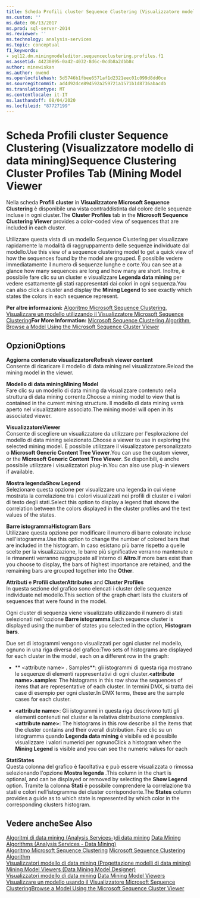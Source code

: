 ```yaml
---
title: Scheda Profili cluster Sequence Clustering (Visualizzatore modello di data mining | Microsoft Docs
ms.custom: ''
ms.date: 06/13/2017
ms.prod: sql-server-2014
ms.reviewer: ''
ms.technology: analysis-services
ms.topic: conceptual
f1_keywords:
- sql12.dm.miningmodeleditor.sequenceclustering.profiles.f1
ms.assetid: 44230895-0a42-4032-8d6c-0cdb8a2dbb8c
author: minewiskan
ms.author: owend
ms.openlocfilehash: 5d5746b1fbee6571af1d2321eec01c099d8dd0ce
ms.sourcegitcommit: ad4d92dce894592a259721a1571b1d8736abacdb
ms.translationtype: MT
ms.contentlocale: it-IT
ms.lasthandoff: 08/04/2020
ms.locfileid: "87727199"
---
```

# <a name="sequence-clustering-cluster-profiles-tab-mining-model-viewer"></a><span data-ttu-id="c7f17-102">Scheda Profili cluster Sequence Clustering (Visualizzatore modello di data mining)</span><span class="sxs-lookup"><span data-stu-id="c7f17-102">Sequence Clustering Cluster Profiles Tab (Mining Model Viewer</span></span>
  <span data-ttu-id="c7f17-103">Nella scheda **Profili cluster** in **Visualizzatore Microsoft Sequence Clustering** è disponibile una vista contraddistinta dal colore delle sequenze incluse in ogni cluster.</span><span class="sxs-lookup"><span data-stu-id="c7f17-103">The **Cluster Profiles** tab in the **Microsoft Sequence Clustering Viewer** provides a color-coded view of sequences that are included in each cluster.</span></span>  
  
 <span data-ttu-id="c7f17-104">Utilizzare questa vista di un modello Sequence Clustering per visualizzare rapidamente la modalità di raggruppamento delle sequenze individuate dal modello.</span><span class="sxs-lookup"><span data-stu-id="c7f17-104">Use this view of a sequence clustering model to get a quick view of how the sequences found by the model are grouped.</span></span> <span data-ttu-id="c7f17-105">È possibile vedere immediatamente il numero di sequenze lunghe e corte.</span><span class="sxs-lookup"><span data-stu-id="c7f17-105">You can see at a glance how many sequences are long and how many are short.</span></span> <span data-ttu-id="c7f17-106">Inoltre, è possibile fare clic su un cluster e visualizzare **Legenda data mining** per vedere esattamente gli stati rappresentati dai colori in ogni sequenza.</span><span class="sxs-lookup"><span data-stu-id="c7f17-106">You can also click a cluster and display the **Mining Legend** to see exactly which states the colors in each sequence represent.</span></span>  
  
 <span data-ttu-id="c7f17-107">**Per altre informazioni:**  [Algoritmo Microsoft Sequence Clustering](data-mining/microsoft-sequence-clustering-algorithm.md), [Visualizzare un modello utilizzando il Visualizzatore Microsoft Sequence Clustering](data-mining/browse-a-model-using-the-microsoft-sequence-cluster-viewer.md)</span><span class="sxs-lookup"><span data-stu-id="c7f17-107">**For More Information:**  [Microsoft Sequence Clustering Algorithm](data-mining/microsoft-sequence-clustering-algorithm.md), [Browse a Model Using the Microsoft Sequence Cluster Viewer](data-mining/browse-a-model-using-the-microsoft-sequence-cluster-viewer.md)</span></span>  
  
## <a name="options"></a><span data-ttu-id="c7f17-108">Opzioni</span><span class="sxs-lookup"><span data-stu-id="c7f17-108">Options</span></span>  
 <span data-ttu-id="c7f17-109">**Aggiorna contenuto visualizzatore**</span><span class="sxs-lookup"><span data-stu-id="c7f17-109">**Refresh viewer content**</span></span>  
 <span data-ttu-id="c7f17-110">Consente di ricaricare il modello di data mining nel visualizzatore.</span><span class="sxs-lookup"><span data-stu-id="c7f17-110">Reload the mining model in the viewer.</span></span>  
  
 <span data-ttu-id="c7f17-111">**Modello di data mining**</span><span class="sxs-lookup"><span data-stu-id="c7f17-111">**Mining Model**</span></span>  
 <span data-ttu-id="c7f17-112">Fare clic su un modello di data mining da visualizzare contenuto nella struttura di data mining corrente.</span><span class="sxs-lookup"><span data-stu-id="c7f17-112">Choose a mining model to view that is contained in the current mining structure.</span></span> <span data-ttu-id="c7f17-113">Il modello di data mining verrà aperto nel visualizzatore associato.</span><span class="sxs-lookup"><span data-stu-id="c7f17-113">The mining model will open in its associated viewer.</span></span>  
  
 <span data-ttu-id="c7f17-114">**Visualizzatore**</span><span class="sxs-lookup"><span data-stu-id="c7f17-114">**Viewer**</span></span>  
 <span data-ttu-id="c7f17-115">Consente di scegliere un visualizzatore da utilizzare per l'esplorazione del modello di data mining selezionato.</span><span class="sxs-lookup"><span data-stu-id="c7f17-115">Choose a viewer to use in exploring the selected mining model.</span></span> <span data-ttu-id="c7f17-116">È possibile utilizzare il visualizzatore personalizzato o **Microsoft Generic Content Tree Viewer**.</span><span class="sxs-lookup"><span data-stu-id="c7f17-116">You can use the custom viewer, or the **Microsoft Generic Content Tree Viewer**.</span></span> <span data-ttu-id="c7f17-117">Se disponibili, è anche possibile utilizzare i visualizzatori plug-in.</span><span class="sxs-lookup"><span data-stu-id="c7f17-117">You can also use plug-in viewers if available.</span></span>  
  
 <span data-ttu-id="c7f17-118">**Mostra legenda**</span><span class="sxs-lookup"><span data-stu-id="c7f17-118">**Show Legend**</span></span>  
 <span data-ttu-id="c7f17-119">Selezionare questa opzione per visualizzare una legenda in cui viene mostrata la correlazione tra i colori visualizzati nei profili di cluster e i valori di testo degli stati.</span><span class="sxs-lookup"><span data-stu-id="c7f17-119">Select this option to display a legend that shows the correlation between the colors displayed in the cluster profiles and the text values of the states.</span></span>  
  
 <span data-ttu-id="c7f17-120">**Barre istogramma**</span><span class="sxs-lookup"><span data-stu-id="c7f17-120">**Histogram Bars**</span></span>  
 <span data-ttu-id="c7f17-121">Utilizzare questa opzione per modificare il numero di barre colorate incluse nell'istogramma.</span><span class="sxs-lookup"><span data-stu-id="c7f17-121">Use this option to change the number of colored bars that are included in the histogram.</span></span> <span data-ttu-id="c7f17-122">In caso esistano più barre rispetto a quelle scelte per la visualizzazione, le barre più significative verranno mantenute e le rimanenti verranno raggruppate all'interno di **Altro**.</span><span class="sxs-lookup"><span data-stu-id="c7f17-122">If more bars exist than you choose to display, the bars of highest importance are retained, and the remaining bars are grouped together into the **Other**.</span></span>  
  
 <span data-ttu-id="c7f17-123">**Attributi** e **Profili cluster**</span><span class="sxs-lookup"><span data-stu-id="c7f17-123">**Attributes** and **Cluster Profiles**</span></span>  
 <span data-ttu-id="c7f17-124">In questa sezione del grafico sono elencati i cluster delle sequenze individuate nel modello.</span><span class="sxs-lookup"><span data-stu-id="c7f17-124">This section of the graph chart lists the clusters of sequences that were found in the model.</span></span>  
  
 <span data-ttu-id="c7f17-125">Ogni cluster di sequenza viene visualizzato utilizzando il numero di stati selezionati nell'opzione **Barre istogramma**.</span><span class="sxs-lookup"><span data-stu-id="c7f17-125">Each sequence cluster is displayed using the number of states you selected in the option, **Histogram bars**.</span></span>  
  
 <span data-ttu-id="c7f17-126">Due set di istogrammi vengono visualizzati per ogni cluster nel modello, ognuno in una riga diversa del grafico:</span><span class="sxs-lookup"><span data-stu-id="c7f17-126">Two sets of histograms are displayed for each cluster in the model, each on a different row in the graph:</span></span>  
  
-   <span data-ttu-id="c7f17-127">\*\* \<attribute name> . Samples\*\*: gli istogrammi di questa riga mostrano le sequenze di elementi rappresentativi di ogni cluster.</span><span class="sxs-lookup"><span data-stu-id="c7f17-127">**\<attribute name>.samples**: The histograms in this row show the sequences of items that are representative of each cluster.</span></span> <span data-ttu-id="c7f17-128">In termini DMX, si tratta dei case di esempio per ogni cluster.</span><span class="sxs-lookup"><span data-stu-id="c7f17-128">In DMX terms, these are the sample cases for each cluster.</span></span>  
  
-   <span data-ttu-id="c7f17-129">**\<attribute name>**: Gli istogrammi in questa riga descrivono tutti gli elementi contenuti nel cluster e la relativa distribuzione complessiva.</span><span class="sxs-lookup"><span data-stu-id="c7f17-129">**\<attribute name>**: The histograms in this row describe all the items that the cluster contains and their overall distribution.</span></span> <span data-ttu-id="c7f17-130">Fare clic su un istogramma quando **Legenda data mining** è visibile ed è possibile visualizzare i valori numerici per ognuno</span><span class="sxs-lookup"><span data-stu-id="c7f17-130">Click a histogram when the **Mining Legend** is visible and you can see the numeric values for each</span></span>  
  
 <span data-ttu-id="c7f17-131">**Stati**</span><span class="sxs-lookup"><span data-stu-id="c7f17-131">**States**</span></span>  
 <span data-ttu-id="c7f17-132">Questa colonna del grafico è facoltativa e può essere visualizzata o rimossa selezionando l'opzione **Mostra legenda** .</span><span class="sxs-lookup"><span data-stu-id="c7f17-132">This column in the chart is optional, and can be displayed or removed by selecting the **Show Legend** option.</span></span> <span data-ttu-id="c7f17-133">Tramite la colonna **Stati** è possibile comprendere la correlazione tra stati e colori nell'istogramma dei cluster corrispondente.</span><span class="sxs-lookup"><span data-stu-id="c7f17-133">The **States** column provides a guide as to which state is represented by which color in the corresponding clusters histogram.</span></span>  
  
## <a name="see-also"></a><span data-ttu-id="c7f17-134">Vedere anche</span><span class="sxs-lookup"><span data-stu-id="c7f17-134">See Also</span></span>  
 <span data-ttu-id="c7f17-135">[Algoritmi di data mining &#40;Analysis Services-&#41;di data mining](data-mining/data-mining-algorithms-analysis-services-data-mining.md) </span><span class="sxs-lookup"><span data-stu-id="c7f17-135">[Data Mining Algorithms &#40;Analysis Services - Data Mining&#41;](data-mining/data-mining-algorithms-analysis-services-data-mining.md) </span></span>  
 <span data-ttu-id="c7f17-136">[Algoritmo Microsoft Sequence Clustering](data-mining/microsoft-sequence-clustering-algorithm.md) </span><span class="sxs-lookup"><span data-stu-id="c7f17-136">[Microsoft Sequence Clustering Algorithm](data-mining/microsoft-sequence-clustering-algorithm.md) </span></span>  
 <span data-ttu-id="c7f17-137">[Visualizzatori modello di data mining &#40;Progettazione modelli di data mining&#41;](mining-model-viewers-data-mining-model-designer.md) </span><span class="sxs-lookup"><span data-stu-id="c7f17-137">[Mining Model Viewers &#40;Data Mining Model Designer&#41;](mining-model-viewers-data-mining-model-designer.md) </span></span>  
 <span data-ttu-id="c7f17-138">[Visualizzatori modello di data mining](data-mining/data-mining-model-viewers.md) </span><span class="sxs-lookup"><span data-stu-id="c7f17-138">[Data Mining Model Viewers](data-mining/data-mining-model-viewers.md) </span></span>  
 [<span data-ttu-id="c7f17-139">Visualizzare un modello usando il Visualizzatore Microsoft Sequence Clustering</span><span class="sxs-lookup"><span data-stu-id="c7f17-139">Browse a Model Using the Microsoft Sequence Cluster Viewer</span></span>](data-mining/browse-a-model-using-the-microsoft-sequence-cluster-viewer.md)  
  
  
